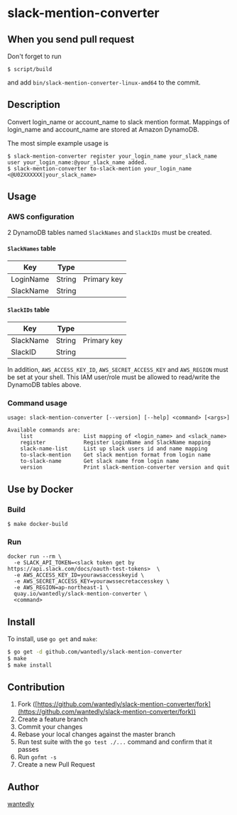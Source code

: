 # slack-mention-converter

## When you send pull request

Don't forget to run

```
$ script/build
```

and add `bin/slack-mention-converter-linux-amd64` to the commit.


## Description

Convert login_name or account_name to slack mention format. Mappings of login_name and account_name are stored at Amazon DynamoDB.

The most simple example usage is

```
$ slack-mention-converter register your_login_name your_slack_name
user your_login_name:@your_slack_name added.
$ slack-mention-converter to-slack-mention your_login_name
<@U02XXXXXX|your_slack_name>
```

## Usage

### AWS configuration

2 DynamoDB tables named `SlackNames` and `SlackIDs` must be created.

#### `SlackNames` table

|Key|Type| |
|---|----|---|
|LoginName|String|Primary key|
|SlackName|String||

#### `SlackIDs` table

|Key|Type| |
|---|----|---|
|SlackName|String|Primary key|
|SlackID|String||

In addition, `AWS_ACCESS_KEY_ID`, `AWS_SECRET_ACCESS_KEY` and `AWS_REGION` must be set at your shell. This IAM user/role must be allowed to read/write the DynamoDB tables above.

### Command usage

```
usage: slack-mention-converter [--version] [--help] <command> [<args>]

Available commands are:
    list                List mapping of <login_name> and <slack_name>
    register            Register LoginName and SlackName mapping
    slack-name-list     List up slack users id and name mapping
    to-slack-mention    Get slack mention format from login name
    to-slack-name       Get slack name from login name
    version             Print slack-mention-converter version and quit
```

## Use by Docker

### Build

```
$ make docker-build
```

### Run

```
docker run --rm \
  -e SLACK_API_TOKEN=<slack token get by https://api.slack.com/docs/oauth-test-tokens>  \
  -e AWS_ACCESS_KEY_ID=yourawsaccesskeyid \
  -e AWS_SECRET_ACCESS_KEY=yourawssecretaccesskey \
  -e AWS_REGION=ap-northeast-1 \
  quay.io/wantedly/slack-mention-converter \
  <command>
```


## Install

To install, use `go get` and `make`:

```bash
$ go get -d github.com/wantedly/slack-mention-converter
$ make
$ make install
```

## Contribution

1. Fork ([https://github.com/wantedly/slack-mention-converter/fork](https://github.com/wantedly/slack-mention-converter/fork))
1. Create a feature branch
1. Commit your changes
1. Rebase your local changes against the master branch
1. Run test suite with the `go test ./...` command and confirm that it passes
1. Run `gofmt -s`
1. Create a new Pull Request

## Author

[wantedly](https://github.com/wantedly)
